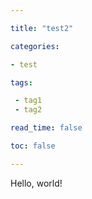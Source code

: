 ```yaml
---

title: "test2"

categories:

- test

tags: 

 - tag1
 - tag2

read_time: false

toc: false 

---
```


Hello, world!

